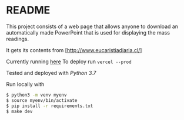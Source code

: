# README

This project consists of a web page that allows anyone to download an automatically made PowerPoint that is used for displaying the mass readings.

It gets its contents from [http://www.eucaristiadiaria.cl/]

Currently running [here](https://ppt-pink.vercel.app/)
To deploy run `vercel --prod`

Tested and deployed with _Python 3.7_

Run locally with

```bash
$ python3 -m venv myenv
$ source myenv/bin/activate
$ pip install -r requirements.txt
$ make dev
```

